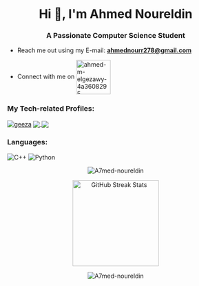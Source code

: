 <h1 align="center">Hi 👋, I'm Ahmed Noureldin</h1>
<h3 align="center">A Passionate Computer Science Student</h3>

- Reach me out using my E-mail: **ahmednourr278@gmail.com**

- Connect with me on <a href="https://www.linkedin.com/in/ahmed-m-elgezawy-4a3608295" target="blank"><img align="center" src="https://img.shields.io/badge/-Linkedin-0077B5?logo=Linkedin" width=80px alt="ahmed-m-elgezawy-4a3608295"/></a>


### My Tech-related Profiles:

<a href="https://codeforces.com/profile/Geeza" target="blank"><img align="center" src="https://img.shields.io/badge/-Codeforces-black?logo=codeforces" alt="geeza"/></a>
<a href="https://leetcode.com/u/Geeza1/" target="blank"><img align="center" src="https://img.shields.io/badge/-LeetCode-black?logo=leetcode"/>
</a>
<a href="https://stackoverflow.com/users/29079152/ahmed-mohamed-noureldin" target="blank"><img align="center" src="https://img.shields.io/badge/-Stackoverflow-black?logo=stackoverflow"/>
</a>

### Languages:

![C++](https://img.shields.io/badge/-C++-black?logo=C)
![Python](https://img.shields.io/badge/-Python-black?logo=Python)

<div align="center">

<img src="https://github-readme-stats.vercel.app/api?username=A7med-noureldin&show_icons=true&locale=en&theme=dark" alt="A7med-noureldin" /><br>

<img src="https://github-readme-streak-stats.herokuapp.com/?user=A7med-noureldin&theme=dark&date_format=j%20M%5B%20Y%5D&currStreakLabel=6FDA44&fire=6FDA44&ring=6FDA44" alt="GitHub Streak Stats" height="200" /><br>
 
<img src="https://github-readme-stats.vercel.app/api/top-langs?username=A7med-noureldin&show_icons=true&locale=en&layout=compact&theme=dark" alt="A7med-noureldin" />

</div>
